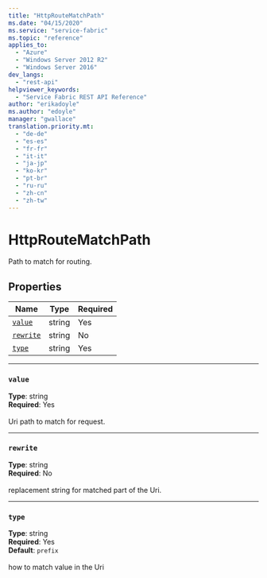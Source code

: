 ```yaml
---
title: "HttpRouteMatchPath"
ms.date: "04/15/2020"
ms.service: "service-fabric"
ms.topic: "reference"
applies_to: 
  - "Azure"
  - "Windows Server 2012 R2"
  - "Windows Server 2016"
dev_langs: 
  - "rest-api"
helpviewer_keywords: 
  - "Service Fabric REST API Reference"
author: "erikadoyle"
ms.author: "edoyle"
manager: "gwallace"
translation.priority.mt: 
  - "de-de"
  - "es-es"
  - "fr-fr"
  - "it-it"
  - "ja-jp"
  - "ko-kr"
  - "pt-br"
  - "ru-ru"
  - "zh-cn"
  - "zh-tw"
---
```

# HttpRouteMatchPath

Path to match for routing.

## Properties
| Name | Type | Required |
| --- | --- | --- |
| [`value`](#value) | string | Yes |
| [`rewrite`](#rewrite) | string | No |
| [`type`](#type) | string | Yes |

____
### `value`
__Type__: string <br/>
__Required__: Yes<br/>
<br/>
Uri path to match for request.

____
### `rewrite`
__Type__: string <br/>
__Required__: No<br/>
<br/>
replacement string for matched part of the Uri.

____
### `type`
__Type__: string <br/>
__Required__: Yes<br/>
__Default__: `prefix` <br/>
<br/>
how to match value in the Uri
